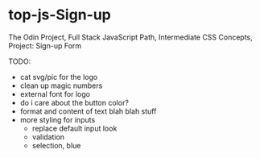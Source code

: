 # top-js-Sign-up
The Odin Project, Full Stack JavaScript Path, Intermediate CSS Concepts, Project: Sign-up Form


TODO:
- cat svg/pic for the logo
- clean up magic numbers
- external font for logo
- do i care about the button color?
- format and content of text blah blah stuff
- more styling for inputs
    - replace default input look
    - validation
    - selection, blue

